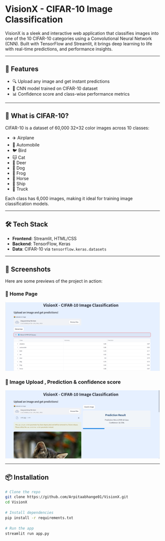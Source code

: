 # VisionX - CIFAR-10 Image Classification

VisionX is a sleek and interactive web application that classifies images into one of the 10 CIFAR-10 categories using a Convolutional Neural Network (CNN). Built with TensorFlow and Streamlit, it brings deep learning to life with real-time predictions, and performance insights.

---

## 🚀 Features

- 🔍 Upload any image and get instant predictions  
- 🧠 CNN model trained on CIFAR-10 dataset  
- 📊 Confidence score and class-wise performance metrics  

---

## 🧠 What is CIFAR-10?

CIFAR-10 is a dataset of 60,000 32×32 color images across 10 classes:
- ✈️ Airplane  
- 🚗 Automobile  
- 🐦 Bird  
- 🐱 Cat  
- 🦌 Deer  
- 🐶 Dog  
- 🐸 Frog  
- 🐴 Horse  
- 🚢 Ship  
- 🚚 Truck  

Each class has 6,000 images, making it ideal for training image classification models.

---

## 🛠️ Tech Stack

- **Frontend**: Streamlit, HTML/CSS  
- **Backend**: TensorFlow, Keras  
- **Data**: CIFAR-10 via `tensorflow.keras.datasets`  

---

## 📸 Screenshots

Here are some previews of the project in action:

### 🔹 Home Page
![Home Page](screenshots/vision_01.png)

### 🔹 Image Upload , Prediction & confidence score
![Prediction](screenshots/vision_02.png)


---

## 📦 Installation

```bash
# Clone the repo
git clone https://github.com/Arpitaabhange01/VisionX.git
cd VisionX

# Install dependencies
pip install -r requirements.txt

# Run the app
streamlit run app.py
